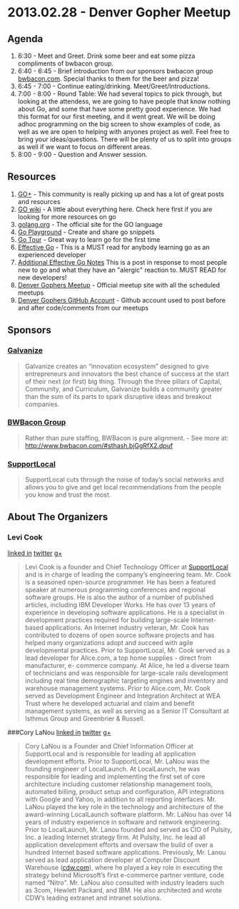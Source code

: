 2013.02.28 - Denver Gopher Meetup
==============

Agenda
--------

1. 6:30 - Meet and Greet. Drink some beer and eat some pizza compliments of bwbacon group.
2. 6:40 - 6:45 - Brief introduction from our sponsors bwbacon group [bwbacon.com](http://www.bwbacon.com/ "bwbacon.com").  Special thanks to them for the beer and pizza!
3. 6:45 - 7:00 - Continue eating/drinking.  Meet/Greet/Introductions.
4. 7:00 - 8:00 - Round Table: We had several topics to pick through, but looking at the attendess, we are going to have people that know nothing about Go, and some that have some pretty good experience. We had this format for our first meeting, and it went great.  We will be doing adhoc programming on the big screen to show examples of code, as well as we are open to helping with anyones project as well.  Feel free to bring your ideas/questions.  There will be plenty of us to split into groups as well if we want to focus on different areas.
5. 8:00 - 9:00 - Question and Answer session.


Resources
--------------
1. [GO+](https://plus.google.com/communities/114112804251407510571) - This community is really picking up and has a lot of great posts and resources
2. [GO wiki](https://code.google.com/p/go-wiki/) - A little about everything here.  Check here first if you are looking for more resources on go
3. [golang.org](http://golang.org/) - The official site for the GO language
4. [Go Playground](http://play.golang.org/) - Create and share go snippets
5. [Go Tour](http://tour.golang.org/#1) - Great way to learn go for the first time
6. [Effective Go](http://golang.org/doc/effective_go.html) - This is a MUST read for anybody learning go as an experienced developer
7. [Additional Effective Go Notes](https://groups.google.com/forum/#!msg/golang-nuts/xbFLvvvvyUo/Iw8MC9MRX3YJ) This is a post in response to most people new to go and what they have an "alergic" reaction to.  MUST READ for new developers!
8. [Denver Gophers Meetup](http://www.meetup.com/Denver-Go-Language-User-Group/) - Official meetup site with all the scheduled meetups
9. [Denver Gophers GitHub Account](https://github.com/DenverGophers) - Github account used to post before and after code/comments from our meetups

Sponsors
--------------
### [Galvanize](http://galvanize.it/) 
>Galvanize creates an “innovation ecosystem” designed to give entrepreneurs and innovators the best chance of success at the start of their next (or first) big thing. Through the three pillars of Capital, Community, and Curriculum, Galvanize builds a community greater than the sum of its parts to spark disruptive ideas and breakout companies.

### [BWBacon Group](http://bwbacon.com)
> Rather than pure staffing, BWBacon is pure alignment. - See more at: http://www.bwbacon.com/#sthash.bjGgRfX2.dpuf


### [SupportLocal](http://www.supportlocal.com)
>SupportLocal cuts through the noise of today’s social networks and allows you to give and get local recommendations from the people you know and trust the most.

About The Organizers
--------------

### Levi Cook
[linked in](http://www.linkedin.com/in/levicook)
[twitter](https://twitter.com/levicook)
[g+](https://plus.google.com/100303354759468796601/posts)
> Levi Cook is a founder and Chief Technology Officer at [SupportLocal](http://www.supportlocal.com) and is in charge of leading the company’s engineering team.  Mr. Cook is a seasoned open-source programmer. He has been a featured speaker at numerous programming conferences and regional software groups. He is also the author of a number of published articles, including IBM Developer Works. He has over 13 years of experience in developing software applications. He is a specialist in development practices required for building large-scale Internet-based applications. An Internet industry veteran, Mr. Cook has contributed to dozens of open source software projects and has helped many organizations adopt and succeed with agile developmental practices.
Prior to SupportLocal, Mr. Cook served as a lead developer for Alice.com, a top home supplies - direct from manufacturer, e- commerce company. At Alice, he led a diverse team of technicians and was responsible for large-scale rails development including real time demographic targeting engines and inventory and warehouse management systems.
Prior to Alice.com, Mr. Cook served as Development Engineer and Integration Architect at WEA Trust where he developed actuarial and claim and benefit management systems, as well as serving as a Senior IT Consultant at Isthmus Group and Greenbrier & Russell.

###Cory LaNou
[linked in](http://www.linkedin.com/in/corylanou)
[twitter](https://twitter.com/corylanou)
[g+](https://plus.google.com/117716200974674608040/posts)
>Cory LaNou is a Founder and Chief Information Officer at SupportLocal and is responsible for leading all application development efforts.
Prior to SupportLocal, Mr. LaNou was the founding engineer of LocalLaunch. At LocalLaunch, he was responsible for leading and implementing the first set of core architecture including customer relationship management tools, automated billing, product setup and configuration, API integrations with Google and Yahoo, in addition to all reporting interfaces. Mr. LaNou played the key role in the technology and architecture of the award-winning LocalLaunch software platform.
Mr. LaNou has over 14 years of industry experience in software and network engineering. Prior to LocalLaunch, Mr. Lanou founded and served as CIO of Pulsity, Inc. a leading Internet strategy firm. At Pulsity, Inc. he lead all application development efforts and oversaw the build of over a hundred Internet based software applications. Previously, Mr. Lanou served as lead application developer at Computer Discount Warehouse ([cdw.com](http://www.cdw.com)), where he played a key role in executing the strategy behind Microsoft’s first e-commerce partner venture, code named “Nitro”. Mr. LaNou also consulted with industry leaders such as 3com, Hewlett Packard, and IBM. He also architected and wrote CDW’s leading extranet and intranet solutions.


